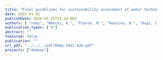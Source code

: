 ```yaml
---
title: "Final guidelines for sustainability assessment of water technologies (D51.2)"
date: 2015-01-01
publishDate: 2020-05-25T15:14:06Z
authors: [ "remy", "Wencki, K.", "Pieron, M.", "Kounina, A.", "Hugi, C.", "Gross, T." ]
publication_types: ["4"]
abstract: ""
featured: false
publication: ""
url_pdf: "../../../pdf/Remy-2015-826.pdf"
projects: ["demeau"]
---
```


